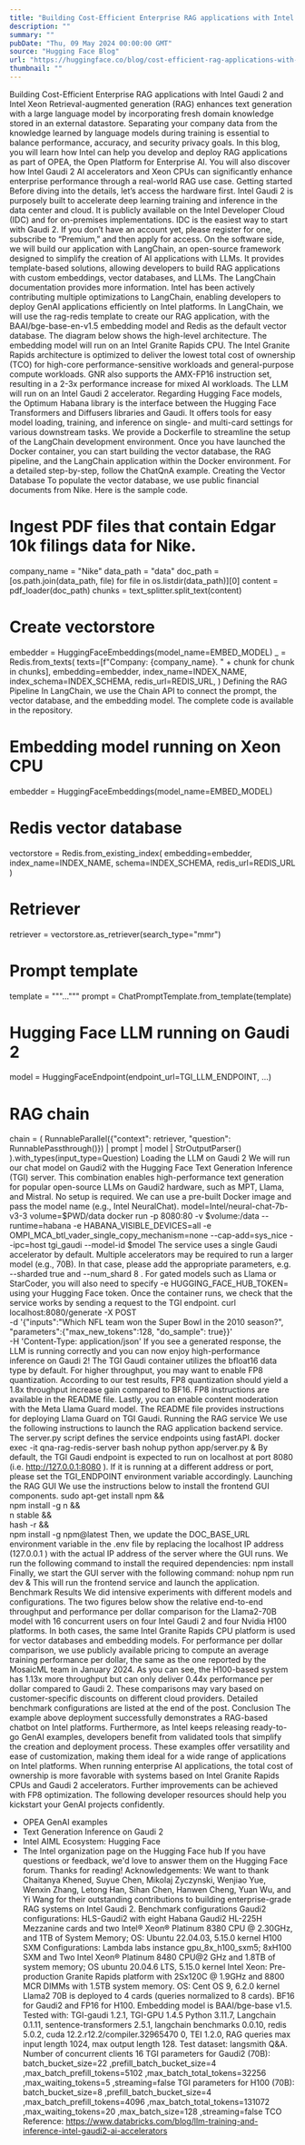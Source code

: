 ```yaml
---
title: "Building Cost-Efficient Enterprise RAG applications with Intel Gaudi 2 and Intel Xeon"
description: ""
summary: ""
pubDate: "Thu, 09 May 2024 00:00:00 GMT"
source: "Hugging Face Blog"
url: "https://huggingface.co/blog/cost-efficient-rag-applications-with-intel"
thumbnail: ""
---
```


Building Cost-Efficient Enterprise RAG applications with Intel Gaudi 2 and Intel Xeon
Retrieval-augmented generation (RAG) enhances text generation with a large language model by incorporating fresh domain knowledge stored in an external datastore. Separating your company data from the knowledge learned by language models during training is essential to balance performance, accuracy, and security privacy goals.
In this blog, you will learn how Intel can help you develop and deploy RAG applications as part of OPEA, the Open Platform for Enterprise AI. You will also discover how Intel Gaudi 2 AI accelerators and Xeon CPUs can significantly enhance enterprise performance through a real-world RAG use case.
Getting started
Before diving into the details, let’s access the hardware first. Intel Gaudi 2 is purposely built to accelerate deep learning training and inference in the data center and cloud. It is publicly available on the Intel Developer Cloud (IDC) and for on-premises implementations. IDC is the easiest way to start with Gaudi 2. If you don’t have an account yet, please register for one, subscribe to “Premium,” and then apply for access.
On the software side, we will build our application with LangChain, an open-source framework designed to simplify the creation of AI applications with LLMs. It provides template-based solutions, allowing developers to build RAG applications with custom embeddings, vector databases, and LLMs. The LangChain documentation provides more information. Intel has been actively contributing multiple optimizations to LangChain, enabling developers to deploy GenAI applications efficiently on Intel platforms.
In LangChain, we will use the rag-redis
template to create our RAG application, with the BAAI/bge-base-en-v1.5 embedding model and Redis as the default vector database. The diagram below shows the high-level architecture.
The embedding model will run on an Intel Granite Rapids CPU. The Intel Granite Rapids architecture is optimized to deliver the lowest total cost of ownership (TCO) for high-core performance-sensitive workloads and general-purpose compute workloads. GNR also supports the AMX-FP16 instruction set, resulting in a 2-3x performance increase for mixed AI workloads.
The LLM will run on an Intel Gaudi 2 accelerator. Regarding Hugging Face models, the Optimum Habana library is the interface between the Hugging Face Transformers and Diffusers libraries and Gaudi. It offers tools for easy model loading, training, and inference on single- and multi-card settings for various downstream tasks.
We provide a Dockerfile to streamline the setup of the LangChain development environment. Once you have launched the Docker container, you can start building the vector database, the RAG pipeline, and the LangChain application within the Docker environment. For a detailed step-by-step, follow the ChatQnA example.
Creating the Vector Database
To populate the vector database, we use public financial documents from Nike. Here is the sample code.
# Ingest PDF files that contain Edgar 10k filings data for Nike.
company_name = "Nike"
data_path = "data"
doc_path = [os.path.join(data_path, file) for file in os.listdir(data_path)][0]
content = pdf_loader(doc_path)
chunks = text_splitter.split_text(content)
# Create vectorstore
embedder = HuggingFaceEmbeddings(model_name=EMBED_MODEL)
_ = Redis.from_texts(
texts=[f"Company: {company_name}. " + chunk for chunk in chunks],
embedding=embedder,
index_name=INDEX_NAME,
index_schema=INDEX_SCHEMA,
redis_url=REDIS_URL,
)
Defining the RAG Pipeline
In LangChain, we use the Chain API to connect the prompt, the vector database, and the embedding model.
The complete code is available in the repository.
# Embedding model running on Xeon CPU
embedder = HuggingFaceEmbeddings(model_name=EMBED_MODEL)
# Redis vector database
vectorstore = Redis.from_existing_index(
embedding=embedder, index_name=INDEX_NAME, schema=INDEX_SCHEMA, redis_url=REDIS_URL
)
# Retriever
retriever = vectorstore.as_retriever(search_type="mmr")
# Prompt template
template = """…"""
prompt = ChatPromptTemplate.from_template(template)
# Hugging Face LLM running on Gaudi 2
model = HuggingFaceEndpoint(endpoint_url=TGI_LLM_ENDPOINT, …)
# RAG chain
chain = (
RunnableParallel({"context": retriever, "question": RunnablePassthrough()}) | prompt | model | StrOutputParser()
).with_types(input_type=Question)
Loading the LLM on Gaudi 2
We will run our chat model on Gaudi2 with the Hugging Face Text Generation Inference (TGI) server. This combination enables high-performance text generation for popular open-source LLMs on Gaudi2 hardware, such as MPT, Llama, and Mistral.
No setup is required. We can use a pre-built Docker image and pass the model name (e.g., Intel NeuralChat).
model=Intel/neural-chat-7b-v3-3
volume=$PWD/data
docker run -p 8080:80 -v $volume:/data --runtime=habana -e HABANA_VISIBLE_DEVICES=all -e OMPI_MCA_btl_vader_single_copy_mechanism=none --cap-add=sys_nice --ipc=host tgi_gaudi --model-id $model
The service uses a single Gaudi accelerator by default. Multiple accelerators may be required to run a larger model (e.g., 70B). In that case, please add the appropriate parameters, e.g. --sharded true
and --num_shard 8
. For gated models such as Llama or StarCoder, you will also need to specify -e HUGGING_FACE_HUB_TOKEN=<token>
using your Hugging Face token.
Once the container runs, we check that the service works by sending a request to the TGI endpoint.
curl localhost:8080/generate -X POST \
-d '{"inputs":"Which NFL team won the Super Bowl in the 2010 season?", \
"parameters":{"max_new_tokens":128, "do_sample": true}}' \
-H 'Content-Type: application/json'
If you see a generated response, the LLM is running correctly and you can now enjoy high-performance inference on Gaudi 2!
The TGI Gaudi container utilizes the bfloat16 data type by default. For higher throughput, you may want to enable FP8 quantization. According to our test results, FP8 quantization should yield a 1.8x throughput increase gain compared to BF16. FP8 instructions are available in the README file.
Lastly, you can enable content moderation with the Meta Llama Guard model. The README file provides instructions for deploying Llama Guard on TGI Gaudi.
Running the RAG service
We use the following instructions to launch the RAG application backend service. The server.py
script defines the service endpoints using fastAPI.
docker exec -it qna-rag-redis-server bash
nohup python app/server.py &
By default, the TGI Gaudi endpoint is expected to run on localhost at port 8080 (i.e. http://127.0.0.1:8080
). If it is running at a different address or port, please set the TGI_ENDPOINT
environment variable accordingly.
Launching the RAG GUI
We use the instructions below to install the frontend GUI components.
sudo apt-get install npm && \
npm install -g n && \
n stable && \
hash -r && \
npm install -g npm@latest
Then, we update the DOC_BASE_URL
environment variable in the .env
file by replacing the localhost IP address (127.0.0.1
) with the actual IP address of the server where the GUI runs.
We run the following command to install the required dependencies:
npm install
Finally, we start the GUI server with the following command:
nohup npm run dev &
This will run the frontend service and launch the application.
Benchmark Results
We did intensive experiments with different models and configurations. The two figures below show the relative end-to-end throughput and performance per dollar comparison for the Llama2-70B model with 16 concurrent users on four Intel Gaudi 2 and four Nvidia H100 platforms.
In both cases, the same Intel Granite Rapids CPU platform is used for vector databases and embedding models. For performance per dollar comparison, we use publicly available pricing to compute an average training performance per dollar, the same as the one reported by the MosaicML team in January 2024.
As you can see, the H100-based system has 1.13x more throughput but can only deliver 0.44x performance per dollar compared to Gaudi 2. These comparisons may vary based on customer-specific discounts on different cloud providers. Detailed benchmark configurations are listed at the end of the post.
Conclusion
The example above deployment successfully demonstrates a RAG-based chatbot on Intel platforms. Furthermore, as Intel keeps releasing ready-to-go GenAI examples, developers benefit from validated tools that simplify the creation and deployment process. These examples offer versatility and ease of customization, making them ideal for a wide range of applications on Intel platforms.
When running enterprise AI applications, the total cost of ownership is more favorable with systems based on Intel Granite Rapids CPUs and Gaudi 2 accelerators. Further improvements can be achieved with FP8 optimization.
The following developer resources should help you kickstart your GenAI projects confidently.
- OPEA GenAI examples
- Text Generation Inference on Gaudi 2
- Intel AIML Ecosystem: Hugging Face
- The Intel organization page on the Hugging Face hub
If you have questions or feedback, we'd love to answer them on the Hugging Face forum. Thanks for reading!
Acknowledgements: We want to thank Chaitanya Khened, Suyue Chen, Mikolaj Zyczynski, Wenjiao Yue, Wenxin Zhang, Letong Han, Sihan Chen, Hanwen Cheng, Yuan Wu, and Yi Wang for their outstanding contributions to building enterprise-grade RAG systems on Intel Gaudi 2.
Benchmark configurations
Gaudi2 configurations: HLS-Gaudi2 with eight Habana Gaudi2 HL-225H Mezzanine cards and two Intel® Xeon® Platinum 8380 CPU @ 2.30GHz, and 1TB of System Memory; OS: Ubuntu 22.04.03, 5.15.0 kernel
H100 SXM Configurations: Lambda labs instance gpu_8x_h100_sxm5; 8xH100 SXM and Two Intel Xeon® Platinum 8480 CPU@2 GHz and 1.8TB of system memory; OS ubuntu 20.04.6 LTS, 5.15.0 kernel
Intel Xeon: Pre-production Granite Rapids platform with 2Sx120C @ 1.9GHz and 8800 MCR DIMMs with 1.5TB system memory. OS: Cent OS 9, 6.2.0 kernel
Llama2 70B is deployed to 4 cards (queries normalized to 8 cards). BF16 for Gaudi2 and FP16 for H100.
Embedding model is BAAI/bge-base v1.5. Tested with: TGI-gaudi 1.2.1, TGI-GPU 1.4.5 Python 3.11.7, Langchain 0.1.11, sentence-transformers 2.5.1, langchain benchmarks 0.0.10, redis 5.0.2, cuda 12.2.r12.2/compiler.32965470 0, TEI 1.2.0,
RAG queries max input length 1024, max output length 128. Test dataset: langsmith Q&A. Number of concurrent clients 16
TGI parameters for Gaudi2 (70B):
batch_bucket_size=22
,prefill_batch_bucket_size=4
,max_batch_prefill_tokens=5102
,max_batch_total_tokens=32256
,max_waiting_tokens=5
,streaming=false
TGI parameters for H100 (70B):
batch_bucket_size=8
,prefill_batch_bucket_size=4
,max_batch_prefill_tokens=4096
,max_batch_total_tokens=131072
,max_waiting_tokens=20
,max_batch_size=128
,streaming=false
TCO Reference: https://www.databricks.com/blog/llm-training-and-inference-intel-gaudi2-ai-accelerators